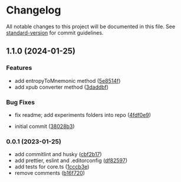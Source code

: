# Changelog

All notable changes to this project will be documented in this file. See [standard-version](https://github.com/conventional-changelog/standard-version) for commit guidelines.

## 1.1.0 (2024-01-25)


### Features

* add entropyToMnemonic method ([5e8514f](https://github.com/mokkapps/changelog-generator-demo/commits/5e8514f228dcdd424afcaedd38fa739e714d3da0))
* add xpub converter method ([3daddbf](https://github.com/mokkapps/changelog-generator-demo/commits/3daddbf973f06d54e9a3bd9a0111041057c14f3b))


### Bug Fixes

* fix readme; add experiments folders into repo ([4fdf0e9](https://github.com/mokkapps/changelog-generator-demo/commits/4fdf0e9b9a6c14b7462ea03a440bbc7b06327031))


* initial commit ([38028b3](https://github.com/mokkapps/changelog-generator-demo/commits/38028b323b95bf600fec8eb166469e234f88d459))

### 0.0.1 (2023-01-25)


* add commitlint and husky ([cbf2b17](https://github.com/mokkapps/changelog-generator-demo/commits/cbf2b1780707e78e32e3d128c875fa652b584c49))
* add prettier, eslint and .editorconfig ([df82597](https://github.com/mokkapps/changelog-generator-demo/commits/df825977aa21c98ca375617e0f4541b83b0aa7ea))
* add tests for core.ts ([1cccb3e](https://github.com/mokkapps/changelog-generator-demo/commits/1cccb3e7113718451733296c1674cb70113c48a8))
* remove comments ([b16f720](https://github.com/mokkapps/changelog-generator-demo/commits/b16f720acf6eae19d95345b13ba949dce68c6427))
